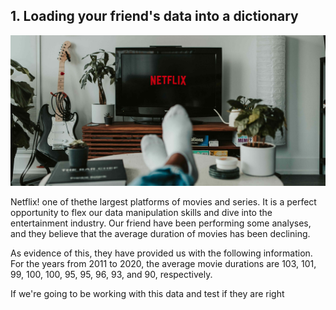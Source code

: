 ## 1. Loading your friend's data into a dictionary
  <p><img src="https://github.com/zehor-l/Investigating-Netflix-Movies-and-Guest-Stars-/blob/main/netflix.jpg" alt="Someone's feet on table facing a television"></p>
<p>Netflix! one of thethe largest platforms of movies and series. It is a perfect opportunity to flex our data manipulation skills and dive into the entertainment industry. Our friend have been performing some analyses, and they believe that the average duration of movies has been declining. </p>
<p>As evidence of this, they have provided us with the following information. For the years from 2011 to 2020, the average movie durations are 103, 101, 99, 100, 100, 95, 95, 96, 93, and 90, respectively.</p>
<p>If we're going to be working with this data and test if they are right
